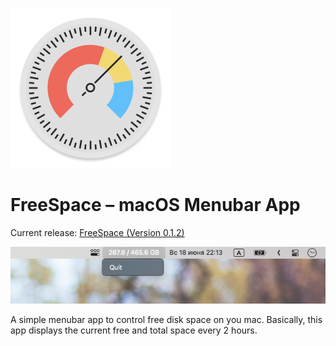 ![Header](header.png)

# FreeSpace – macOS Menubar App

Current release: [FreeSpace (Version 0.1.2)](https://github.com/WasAlexHere/FreeSpaceApp/releases/tag/0.1.2)

![Screenshot](screenshot.png)

A simple menubar app to control free disk space on you mac.
Basically, this app displays the current free and total space every 2 hours.
